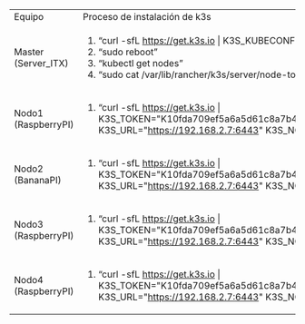 <table>
 <tr>
  <td> Equipo </td>
  <td> Proceso de instalación de k3s </td>
 </tr>
 
 <tr>
  <td> Master (Server_ITX)</td>
  <td>
  
  1. “curl -sfL https://get.k3s.io | K3S_KUBECONFIG_MODE="644" sh -s -“
  2. “sudo reboot”
  3. “kubectl get nodes”
  4. “sudo cat /var/lib/rancher/k3s/server/node-token”
  
  </td>
 </tr>
 
 
 <tr>
  <td> Nodo1 (RaspberryPI) </td>
  <td>
  
  1. “curl -sfL https://get.k3s.io | K3S_TOKEN="K10fda709ef5a6a5d61c8a7b42fdab8d82fc4fa059149424403d6db3ef967605aeb::server:da079804ac9d07934d62b2ae91c2da55" K3S_URL="https://192.168.2.7:6443" K3S_NODE_NAME="servername" sh -"
  
  </td>
 </tr>
 
 
 <tr>
  <td> Nodo2 (BananaPI) </td>
  <td>
  
  1. “curl -sfL https://get.k3s.io | K3S_TOKEN="K10fda709ef5a6a5d61c8a7b42fdab8d82fc4fa059149424403d6db3ef967605aeb::server:da079804ac9d07934d62b2ae91c2da55" K3S_URL="https://192.168.2.7:6443" K3S_NODE_NAME="servername" sh -"
  
  </td>
 </tr>
 
 
 <tr>
  <td> Nodo3 (RaspberryPI) </td>
  <td>
  
 1. “curl -sfL https://get.k3s.io | K3S_TOKEN="K10fda709ef5a6a5d61c8a7b42fdab8d82fc4fa059149424403d6db3ef967605aeb::server:da079804ac9d07934d62b2ae91c2da55" K3S_URL="https://192.168.2.7:6443" K3S_NODE_NAME="servername" sh -"
  
  </td>
 </tr>
 
 
 <tr>
  <td> Nodo4 (RaspberryPI) </td>
  <td>
  
 1. “curl -sfL https://get.k3s.io | K3S_TOKEN="K10fda709ef5a6a5d61c8a7b42fdab8d82fc4fa059149424403d6db3ef967605aeb::server:da079804ac9d07934d62b2ae91c2da55" K3S_URL="https://192.168.2.7:6443" K3S_NODE_NAME="servername" sh -"
 
  </td>
 </tr>
</table>
